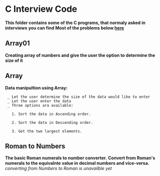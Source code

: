 # C Interview Code
**This folder contains some of the C programs, that normaly asked in interviews**
**you can find Most of the problems below [here](https://leetcode.com/problemset/all/)**

## Array01
   **Creating array of numbers and give the user the option to determine the size of it**

## Array
  **Data manipultion using Array:**
  
     _ Let the user determine the size of the data would like to enter
     _ Let the user enter the data
     _ Three options ara available:
     
       1. Sort the data in Ascending order.
       
       2. Sort the data in Descending order.
       
       3. Get the two largest elements.


## Roman to Numbers
   **The basic Roman numerals to number converter.**
   **Convert from Roman's numerals to the equivalnte value in decimal numbers and vice-versa.**
   *converting from Numbers to Roman is unavailble yet*